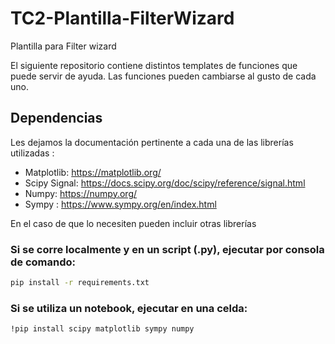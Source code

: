 # TC2-Plantilla-FilterWizard
Plantilla para Filter wizard


El siguiente repositorio contiene distintos templates de funciones que puede servir de ayuda. 
Las funciones pueden cambiarse al gusto de cada uno. 


## Dependencias

Les dejamos la documentación pertinente a cada una de las librerías utilizadas :
- Matplotlib: https://matplotlib.org/
- Scipy Signal: https://docs.scipy.org/doc/scipy/reference/signal.html
- Numpy: https://numpy.org/
- Sympy : https://www.sympy.org/en/index.html

En el caso de que lo necesiten pueden incluir otras librerías

### Si se corre localmente y en un script (.py), ejecutar por consola de comando:

```bash
pip install -r requirements.txt
```

### Si se utiliza un notebook, ejecutar en una celda:


```bash
!pip install scipy matplotlib sympy numpy
```
